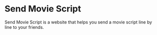# Send Movie Script

Send Movie Script is a website that helps you send a movie script line by line to your friends.
